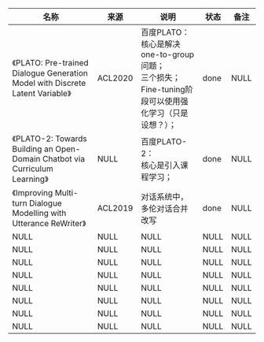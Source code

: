 |名称  |  来源   | 说明  |状态   | 备注  |
|  ----  | ----  |----  | ----  |----  |
| 《PLATO: Pre-trained Dialogue Generation Model with Discrete Latent Variable》  | ACL2020 |百度PLATO：<br/>核心是解决one-to-group问题；<br/>三个损失；<br/>Fine-tuning阶段可以使用强化学习（只是设想？）； |done |NULL|
| 《PLATO-2: Towards Building an Open-Domain Chatbot via Curriculum Learning》  | NULL |百度PLATO-2：<br/>核心是引入课程学习； |done |NULL |
| 《Improving Multi-turn Dialogue Modelling with Utterance ReWriter》  | ACL2019 |对话系统中，多伦对话合并改写 |done |NULL |
| NULL  | NULL |NULL |NULL |NULL |
| NULL  | NULL |NULL |NULL |NULL |
| NULL  | NULL |NULL |NULL |NULL |
| NULL  | NULL |NULL |NULL |NULL |
| NULL  | NULL |NULL |NULL |NULL |
| NULL  | NULL |NULL |NULL |NULL |
| NULL  | NULL |NULL |NULL |NULL |
| NULL  | NULL |NULL |NULL |NULL |
